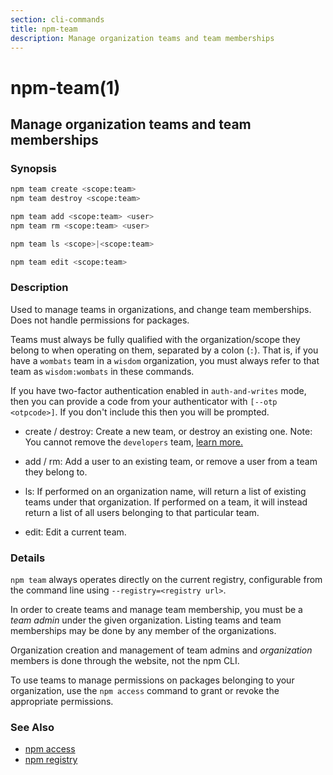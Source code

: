 ```yaml
---
section: cli-commands 
title: npm-team
description: Manage organization teams and team memberships
---
```


# npm-team(1)

## Manage organization teams and team memberships

### Synopsis

```bash
npm team create <scope:team>
npm team destroy <scope:team>

npm team add <scope:team> <user>
npm team rm <scope:team> <user>

npm team ls <scope>|<scope:team>

npm team edit <scope:team>
```

### Description

Used to manage teams in organizations, and change team memberships. Does not
handle permissions for packages.

Teams must always be fully qualified with the organization/scope they belong to
when operating on them, separated by a colon (`:`). That is, if you have a `wombats` team in a `wisdom` organization, you must always refer to that team as `wisdom:wombats` in these commands.

If you have two-factor authentication enabled in `auth-and-writes` mode, then you can provide a code from your authenticator with `[--otp <otpcode>]`. If you don't include this then you will be prompted.

* create / destroy:
  Create a new team, or destroy an existing one. Note: You cannot remove the `developers` team, <a href="https://docs.npmjs.com/about-developers-team" target="_blank">learn more.</a>
* add / rm:
  Add a user to an existing team, or remove a user from a team they belong to.

* ls:
  If performed on an organization name, will return a list of existing teams
  under that organization. If performed on a team, it will instead return a list
  of all users belonging to that particular team.

* edit:
  Edit a current team.

### Details

`npm team` always operates directly on the current registry, configurable from
the command line using `--registry=<registry url>`.

In order to create teams and manage team membership, you must be a *team admin*
under the given organization. Listing teams and team memberships may be done by
any member of the organizations.

Organization creation and management of team admins and *organization* members
is done through the website, not the npm CLI.

To use teams to manage permissions on packages belonging to your organization,
use the `npm access` command to grant or revoke the appropriate permissions.

### See Also

* [npm access](/cli-commands/access)
* [npm registry](/using-npm/registry)

